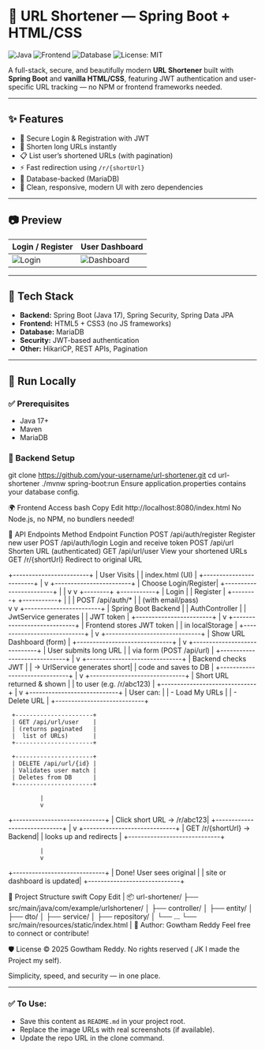 # 🔗 URL Shortener — Spring Boot + HTML/CSS

![Java](https://img.shields.io/badge/Backend-SpringBoot-green.svg)
![Frontend](https://img.shields.io/badge/Frontend-HTML%2FCSS-blue.svg)
![Database](https://img.shields.io/badge/Database-MariaDB-lightgrey)
![License: MIT](https://img.shields.io/badge/License-MIT-yellow.svg)

A full-stack, secure, and beautifully modern **URL Shortener** built with **Spring Boot** and **vanilla HTML/CSS**, featuring JWT authentication and user-specific URL tracking — no NPM or frontend frameworks needed.

---

## ✨ Features

- 🔐 Secure Login & Registration with JWT
- 🔗 Shorten long URLs instantly
- 📋 List user’s shortened URLs (with pagination)
- ⚡ Fast redirection using `/r/{shortUrl}`
- 💾 Database-backed (MariaDB)
- 🎨 Clean, responsive, modern UI with zero dependencies

---

## 📷 Preview

| Login / Register | User Dashboard |
|------------------|----------------|
| ![Login](https://via.placeholder.com/300x200?text=Login+Screen) | ![Dashboard](https://via.placeholder.com/300x200?text=User+Dashboard) |

---

## 🔧 Tech Stack

- **Backend:** Spring Boot (Java 17), Spring Security, Spring Data JPA
- **Frontend:** HTML5 + CSS3 (no JS frameworks)
- **Database:** MariaDB
- **Security:** JWT-based authentication
- **Other:** HikariCP, REST APIs, Pagination

---

## 🚀 Run Locally

### ✅ Prerequisites
- Java 17+
- Maven
- MariaDB

### 🔌 Backend Setup

git clone https://github.com/your-username/url-shortener.git
cd url-shortener
./mvnw spring-boot:run
  Ensure application.properties contains your database config.

🌍 Frontend Access
bash
Copy
Edit
http://localhost:8080/index.html
No Node.js, no NPM, no bundlers needed!

📡 API Endpoints
Method	Endpoint	Function
POST	/api/auth/register	Register new user
POST	/api/auth/login	Login and receive token
POST	/api/url	Shorten URL (authenticated)
GET	/api/url/user	View your shortened URLs
GET	/r/{shortUrl}	Redirect to original URL

+------------------------+
|      User Visits       |
|    index.html (UI)     |
+------------------------+
             |
             v
+------------------------+
|   Choose Login/Register|
+------------------------+
     |           |
     v           v
+--------+   +-----------+
| Login  |   | Register  |
+--------+   +-----------+
     |           |
     |  POST /api/auth/* |
     |     (with email/pass)   
     v           v
+------------------------+
| Spring Boot Backend    |
| AuthController         |
| JwtService generates   |
| JWT token              |
+------------------------+
             |
             v
+----------------------------+
| Frontend stores JWT token |
| in localStorage           |
+----------------------------+
             |
             v
+------------------------------+
| Show URL Dashboard (form)   |
+------------------------------+
             |
             v
+-----------------------------+
| User submits long URL       |
| via form (POST /api/url)    |
+-----------------------------+
             |
             v
+------------------------------+
| Backend checks JWT          |
| → UrlService generates short|
| code and saves to DB        |
+------------------------------+
             |
             v
+------------------------------+
| Short URL returned & shown  |
| to user (e.g. /r/abc123)    |
+------------------------------+
             |
             v
+----------------------------+
| User can:                 |
|  - Load My URLs           |
|  - Delete URL             |
+----------------------------+

     +----------------------+
     | GET /api/url/user    |
     | (returns paginated   |
     |  list of URLs)       |
     +----------------------+

     +----------------------+
     | DELETE /api/url/{id} |
     | Validates user match |
     | Deletes from DB      |
     +----------------------+

             |
             v
+-----------------------------+
| Click short URL → /r/abc123|
+-----------------------------+
             |
             v
+-----------------------------+
| GET /r/{shortUrl} → Backend|
| looks up and redirects     |
+-----------------------------+

             |
             v
+-----------------------------+
| Done! User sees original   |
| site or dashboard is updated|
+-----------------------------+


📂 Project Structure
swift
Copy
Edit
|
📦 url-shortener/
├── src/main/java/com/example/urlshortener/
│   ├── controller/
│   ├── entity/
│   ├── dto/
│   ├── service/
│   ├── repository/
│   └── ...
└── src/main/resources/static/index.html
|
👤 Author: Gowtham Reddy
Feel free to connect or contribute!

🛡️ License
© 2025 Gowtham Reddy. No rights reserved ( JK I made the Project my self).

Simplicity, speed, and security — in one place.


---

### ✅ To Use:
- Save this content as `README.md` in your project root.
- Replace the image URLs with real screenshots (if available).
- Update the repo URL in the clone command.
